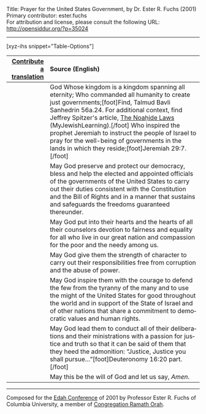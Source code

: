 <html>
<head></head>
<body>
Title: Prayer for the United States Government, by Dr. Ester R. Fuchs (2001)<br />
Primary contributor: ester.fuchs<br />
For attribution and license, please consult the following URL: <a href="http://opensiddur.org/?p=35024">http://opensiddur.org/?p=35024</a>
<p />
<hr />

[xyz-ihs snippet="Table-Options"]<table style="margin-left: auto; margin-right: auto;" class="draggable">
<thead><tr><th id="x" style="text-align: right;"><a href="/contribute/upload/">Contribute a translation</a></th><th style="text-align: left;">Source (English)</th></tr></thead>
<tbody>
<tr><td style="vertical-align:top;">
<div class="liturgy" lang="he">

</span></div></td>
 
<td style="vertical-align:top;">
<div class="english" lang="en">
God Whose kingdom is a kingdom spanning all eternity;
Who commanded all humanity to create just governments;[foot]Find, Talmud Bavli Sanhedrin 56a.24. For additional context, find Jeffrey Spitzer's article, <a href="https://www.myjewishlearning.com/article/the-noahide-laws/">The Noaḥide Laws</a> (MyJewishLearning).[/foot]
Who inspired the prophet Jeremiah to instruct the people of Israel 
to pray for the well-being of governments in the lands in which they reside;[foot]Jeremiah 29:7.[/foot]
</div></td></tr>


<tr><td style="vertical-align:top;">
<div class="liturgy" lang="he">

</span></div></td>
 
<td style="vertical-align:top;">
<div class="english" lang="en">
May God preserve and protect our democracy, 
bless and help the elected and appointed officials of the governments of the United States 
to carry out their duties consistent with the Constitution and the Bill of Rights 
and in a manner that sustains and safeguards the freedoms guaranteed thereunder.
</div></td></tr>


<tr><td style="vertical-align:top;">
<div class="liturgy" lang="he">

</span></div></td>
 
<td style="vertical-align:top;">
<div class="english" lang="en">
May God put into their hearts 
and the hearts of all their counselors 
devotion to fairness and equality for all who live in our great nation 
and compassion for the poor and the needy among us.
</div></td></tr>


<tr><td style="vertical-align:top;">
<div class="liturgy" lang="he">

</span></div></td>
 
<td style="vertical-align:top;">
<div class="english" lang="en">
May God give them 
the strength of character 
to carry out their responsibilities 
free from corruption and the abuse of power.
</div></td></tr>


<tr><td style="vertical-align:top;">
<div class="liturgy" lang="he">

</span></div></td>
 
<td style="vertical-align:top;">
<div class="english" lang="en">
May God inspire them 
with the courage to defend the few from the tyranny of the many 
and to use the might of the United States for good throughout the world 
and in support of the State of Israel and of other nations 
that share a commitment to democratic values and human rights.
</div></td></tr>


<tr><td style="vertical-align:top;">
<div class="liturgy" lang="he">

</span></div></td>
 
<td style="vertical-align:top;">
<div class="english" lang="en">
May God lead them 
to conduct all of their deliberations and their ministrations 
with a passion for justice and truth 
so that it can be said of them that they heed the admonition: 
“Justice, Justice you shall pursue…”[foot]Deuteronomy 16:20 part.[/foot]
</div></td></tr>


<tr><td style="vertical-align:top;">
<div class="liturgy" lang="he">

</span></div></td>
 
<td style="vertical-align:top;">
<div class="english" lang="en">
May this be the will of God 
and let us say, <em>Amen</em>.
</div></td></tr>
</tbody></table>

<hr />

Composed for the <a href="https://en.wikipedia.org/wiki/Edah">Edah Conference</a> of 2001 by Professor Ester R. Fuchs of Columbia University, a member of <a href="https://www.ramathorah.org">Congregation Ramath Orah</a>.

&nbsp;
</body>
</html>